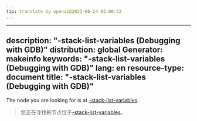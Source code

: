 ```yaml
---
tip: translate by openai@2023-06-24 05:00:53
...
```

---
description: "-stack-list-variables (Debugging with GDB)"
distribution: global
Generator: makeinfo
keywords: "-stack-list-variables (Debugging with GDB)"
lang: en
resource-type: document
title: "-stack-list-variables (Debugging with GDB)"
---

The node you are looking for is at [-stack-list-variables](GDB_002fMI-Stack-Manipulation.html#g_t_002dstack_002dlist_002dvariables).

> 您正在寻找的节点位于[-stack-list-variables](GDB_002fMI-Stack-Manipulation.html#g_t_002dstack_002dlist_002dvariables)。
